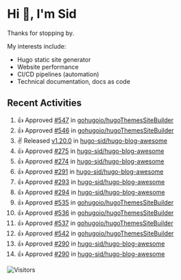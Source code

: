 # Hi 👋, I'm Sid

Thanks for stopping by. 

My interests include:
- Hugo static site generator
- Website performance
- CI/CD pipelines (automation)
- Technical documentation, docs as code


## Recent Activities

<!--RECENT_ACTIVITY:start-->
1. 👍 Approved [#547](https://github.com/gohugoio/hugoThemesSiteBuilder/pull/547#pullrequestreview-2727310353) in [gohugoio/hugoThemesSiteBuilder](https://github.com/gohugoio/hugoThemesSiteBuilder)<br>
2. 👍 Approved [#546](https://github.com/gohugoio/hugoThemesSiteBuilder/pull/546#pullrequestreview-2724014237) in [gohugoio/hugoThemesSiteBuilder](https://github.com/gohugoio/hugoThemesSiteBuilder)<br>
3. ✌️ Released [v1.20.0](https://github.com/hugo-sid/hugo-blog-awesome/releases/tag/v1.20.0) in [hugo-sid/hugo-blog-awesome](https://github.com/hugo-sid/hugo-blog-awesome)<br>
4. 👍 Approved [#275](https://github.com/hugo-sid/hugo-blog-awesome/pull/275#pullrequestreview-2708043160) in [hugo-sid/hugo-blog-awesome](https://github.com/hugo-sid/hugo-blog-awesome)<br>
5. 👍 Approved [#274](https://github.com/hugo-sid/hugo-blog-awesome/pull/274#pullrequestreview-2708041933) in [hugo-sid/hugo-blog-awesome](https://github.com/hugo-sid/hugo-blog-awesome)<br>
6. 👍 Approved [#291](https://github.com/hugo-sid/hugo-blog-awesome/pull/291#pullrequestreview-2708040255) in [hugo-sid/hugo-blog-awesome](https://github.com/hugo-sid/hugo-blog-awesome)<br>
7. 👍 Approved [#293](https://github.com/hugo-sid/hugo-blog-awesome/pull/293#pullrequestreview-2708037601) in [hugo-sid/hugo-blog-awesome](https://github.com/hugo-sid/hugo-blog-awesome)<br>
8. 👍 Approved [#294](https://github.com/hugo-sid/hugo-blog-awesome/pull/294#pullrequestreview-2708037357) in [hugo-sid/hugo-blog-awesome](https://github.com/hugo-sid/hugo-blog-awesome)<br>
9. 👍 Approved [#535](https://github.com/gohugoio/hugoThemesSiteBuilder/pull/535#pullrequestreview-2708025042) in [gohugoio/hugoThemesSiteBuilder](https://github.com/gohugoio/hugoThemesSiteBuilder)<br>
10. 👍 Approved [#536](https://github.com/gohugoio/hugoThemesSiteBuilder/pull/536#pullrequestreview-2708023231) in [gohugoio/hugoThemesSiteBuilder](https://github.com/gohugoio/hugoThemesSiteBuilder)<br>
11. 👍 Approved [#537](https://github.com/gohugoio/hugoThemesSiteBuilder/pull/537#pullrequestreview-2708022127) in [gohugoio/hugoThemesSiteBuilder](https://github.com/gohugoio/hugoThemesSiteBuilder)<br>
12. 👍 Approved [#542](https://github.com/gohugoio/hugoThemesSiteBuilder/pull/542#pullrequestreview-2708021143) in [gohugoio/hugoThemesSiteBuilder](https://github.com/gohugoio/hugoThemesSiteBuilder)<br>
13. 👍 Approved [#290](https://github.com/hugo-sid/hugo-blog-awesome/pull/290#pullrequestreview-2669461201) in [hugo-sid/hugo-blog-awesome](https://github.com/hugo-sid/hugo-blog-awesome)<br>
14. 👍 Approved [#290](https://github.com/hugo-sid/hugo-blog-awesome/pull/290#pullrequestreview-2669461201) in [hugo-sid/hugo-blog-awesome](https://github.com/hugo-sid/hugo-blog-awesome)<br>
<!--RECENT_ACTIVITY:end-->

![Visitors](https://api.visitorbadge.io/api/visitors?path=https%3A%2F%2Fgithub.com%2Fhugo-sid%2Fhugo-sid&countColor=%2337d67a&style=flat&labelStyle=upper)
